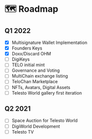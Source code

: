 # 🗺 Roadmap

## Q1 2022

* [x] Multisignature Wallet Implementation
* [x] Founders Keys
* [x] Doxx/Discard OHM
* [ ] DigiKeys
* [ ] TELO initial mint
* [ ] Governance and Voting
* [ ] MultiChain exchange listing
* [ ] TeloChan Marketplace
* [ ] NFTs, Avatars, Digital Assets
* [ ] Telesto World gallery first iteration

## Q2 2021

* [ ] Space Auction for Telesto World
* [ ] DigiWorld Development
* [ ] Telesto TV
